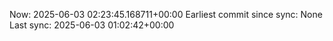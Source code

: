 Now: 2025-06-03 02:23:45.168711+00:00 Earliest commit since sync: None Last sync: 2025-06-03 01:02:42+00:00
